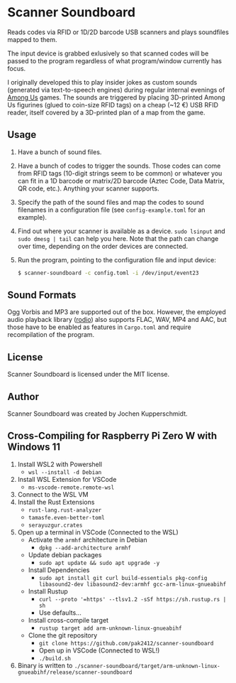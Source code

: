 # Scanner Soundboard

Reads codes via RFID or 1D/2D barcode USB scanners and plays soundfiles
mapped to them.

The input device is grabbed exlusively so that scanned codes will be
passed to the program regardless of what program/window currently has
focus.

I originally developed this to play insider jokes as custom sounds
(generated via text-to-speech engines) during regular internal evenings
of [Among Us](https://www.innersloth.com/games/among-us/) games. The
sounds are triggered by placing 3D-printed Among Us figurines (glued to
coin-size RFID tags) on a cheap (~12 €) USB RFID reader, itself covered
by a 3D-printed plan of a map from the game.


## Usage

1. Have a bunch of sound files.

2. Have a bunch of codes to trigger the sounds. Those codes can come
   from RFID tags (10-digit strings seem to be common) or whatever you
   can fit in a 1D barcode or matrix/2D barcode (Aztec Code, Data
   Matrix, QR code, etc.). Anything your scanner supports.

3. Specify the path of the sound files and map the codes to sound
   filenames in a configuration file (see `config-example.toml` for an
   example).

4. Find out where your scanner is available as a device. `sudo lsinput`
   and `sudo dmesg | tail` can help you here. Note that the path can
   change over time, depending on the order devices are connected.

5. Run the program, pointing to the configuration file and input device:

   ```sh
   $ scanner-soundboard -c config.toml -i /dev/input/event23
   ```


## Sound Formats

Ogg Vorbis and MP3 are supported out of the box. However, the employed
audio playback library ([rodio](https://github.com/RustAudio/rodio))
also supports FLAC, WAV, MP4 and AAC, but those have to be enabled as
features in `Cargo.toml` and require recompilation of the program.


## License

Scanner Soundboard is licensed under the MIT license.


## Author

Scanner Soundboard was created by Jochen Kupperschmidt.

## Cross-Compiling for Raspberry Pi Zero W with Windows 11

1. Install WSL2 with Powershell
   - `wsl --install -d Debian`
2. Install WSL Extension for VSCode 
   - `ms-vscode-remote.remote-wsl`
3. Connect to the WSL VM
4. Install the Rust Extensions
   - `rust-lang.rust-analyzer`
   - `tamasfe.even-better-toml`
   - `serayuzgur.crates`
5. Open up a terminal in VSCode (Connected to the WSL)
   - Activate the `armhf` architecture in Debian
      -  `dpkg --add-architecture armhf`
   - Update debian packages
      -  `sudo apt update && sudo apt upgrade -y`
   - Install Dependencies
      -  `sudo apt install git curl build-essentials pkg-config libasound2-dev libasound2-dev:armhf gcc-arm-linux-gnueabihf` 
   - Install Rustup
      - ```curl --proto '=https' --tlsv1.2 -sSf https://sh.rustup.rs | sh```
      - Use defaults...
   - Install cross-compile target
      - ```rustup target add arm-unknown-linux-gnueabihf```
   - Clone the git repository
      -  ```git clone https://github.com/pak2412/scanner-soundboard```
      - Open up in VSCode (Connected to WSL!)
      - ```./build.sh```
6. Binary is written to `./scanner-soundboard/target/arm-unknown-linux-gnueabihf/release/scanner-soundboard`


